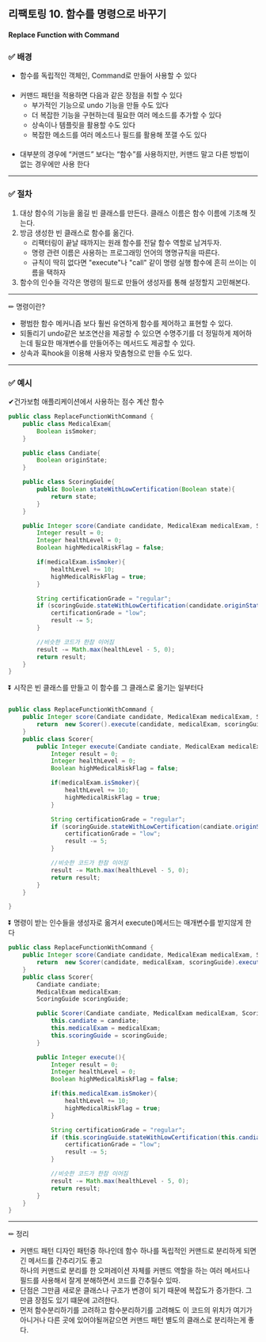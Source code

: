 ## 리팩토링 10. 함수를 명령으로 바꾸기
#### Replace Function with Command

### ✅ 배경

- 함수를 독립적인 객체인, Command로 만들어 사용할 수 있다
####
- 커맨드 패턴을 적용하면 다음과 같은 장점을 취할 수 있다
  - 부가적인 기능으로 undo 기능을 만들 수도 있다
  - 더 복잡한 기능을 구현하는데 필요한 여러 메소드를 추가할 수 있다
  - 상속이나 템플릿을 활용할 수도 있다
  - 복잡한 메소드를 여러 메소드나 필드를 활용해 쪼갤 수도 있다
####
- 대부분의 경우에 “커맨드” 보다는 “함수”를 사용하지만, 커맨드 말고 다른 방법이 없는 경우에만 사용
  한다

---
### ✅ 절차
1. 대상 함수의 기능을 옮길 빈 클래스를 만든다. 클래스 이름은 함수 이름에 기초해 짓는다.
2. 방금 생성한 빈 클래스로 함수를 옮긴다.
    - 리팩터링이 끝날 때까지는 원래 함수를 전달 함수 역할로 남겨두자.
    - 명령 관련 이름은 사용하는 프로그래밍 언어의 명명규칙을 따른다.
    - 규칙이 딱히 없다면 "execute"나 "call" 같이 명령 실행 함수에 흔히 쓰이는 이름을 택하자
3. 함수의 인수들 각각은 명령의 필드로 만들어 생성자를 통해 설정할지 고민해본다.
---
✏ 명령이란?
- 평범한 함수 메커니즘 보다 훨씬 유연하게 함수를 제어하고 표현할 수 있다.
- 되돌리기 undo같은 보조연산을 제공할 수 있으면 수명주기를 더 정밀하게 제어하는데 필요한 매개변수를 만들어주는 메서드도 제공할 수 있다.
- 상속과 훅hook을 이용해 사용자 맞춤형으로 만들 수도 있다.
---
### ✅ 예시
✔건가보험 애플리케이션에서 사용하는 점수 계산 함수
```java
public class ReplaceFunctionWithCommand {
    public class MedicalExam{
        Boolean isSmoker;
    }

    public class Candiate{
        Boolean originState;
    }

    public class ScoringGuide{
        public Boolean stateWithLowCertification(Boolean state){
            return state;
        }
    }

    public Integer score(Candiate candidate, MedicalExam medicalExam, ScoringGuide scoringGuide){
        Integer result = 0;
        Integer healthLevel = 0;
        Boolean highMedicalRiskFlag = false;

        if(medicalExam.isSmoker){
            healthLevel += 10;
            highMedicalRiskFlag = true;
        }

        String certificationGrade = "regular";
        if (scoringGuide.stateWithLowCertification(candidate.originState)) {
            certificationGrade = "low";
            result -= 5;
        }

        //비슷한 코드가 한참 이어짐
        result -= Math.max(healthLevel - 5, 0);
        return result;
    }
}
```
⏬ 시작은 빈 클래스를 만들고 이 함수를 그 클래스로 옮기는 일부터다
```java

public class ReplaceFunctionWithCommand {
    public Integer score(Candiate candidate, MedicalExam medicalExam, ScoringGuide scoringGuide){
        return  new Scorer().execute(candidate, medicalExam, scoringGuide);
    }
    public class Scorer{
        public Integer execute(Candiate candiate, MedicalExam medicalExam, ScoringGuide scoringGuide){
            Integer result = 0;
            Integer healthLevel = 0;
            Boolean highMedicalRiskFlag = false;

            if(medicalExam.isSmoker){
                healthLevel += 10;
                highMedicalRiskFlag = true;
            }

            String certificationGrade = "regular";
            if (scoringGuide.stateWithLowCertification(candiate.originState)) {
                certificationGrade = "low";
                result -= 5;
            }

            //비슷한 코드가 한참 이어짐
            result -= Math.max(healthLevel - 5, 0);
            return result;
        }
    }

}
```
⏬ 명령이 받는 인수들을 생성자로 옮겨서 execute()메서드는 매개변수를 받지않게 한다

```java
public class ReplaceFunctionWithCommand {
    public Integer score(Candiate candidate, MedicalExam medicalExam, ScoringGuide scoringGuide){
        return  new Scorer(candidate, medicalExam, scoringGuide).execute();
    }
    public class Scorer{
        Candiate candiate;
        MedicalExam medicalExam;
        ScoringGuide scoringGuide;

        public Scorer(Candiate candiate, MedicalExam medicalExam, ScoringGuide scoringGuide) {
            this.candiate = candiate;
            this.medicalExam = medicalExam;
            this.scoringGuide = scoringGuide;
        }

        public Integer execute(){
            Integer result = 0;
            Integer healthLevel = 0;
            Boolean highMedicalRiskFlag = false;

            if(this.medicalExam.isSmoker){
                healthLevel += 10;
                highMedicalRiskFlag = true;
            }

            String certificationGrade = "regular";
            if (this.scoringGuide.stateWithLowCertification(this.candiate.originState)) {
                certificationGrade = "low";
                result -= 5;
            }

            //비슷한 코드가 한참 이어짐
            result -= Math.max(healthLevel - 5, 0);
            return result;
        }
    }
}
```
---

✏ ️정리
- 커맨드 패턴 디자인 패턴중 하나인데 함수 하나를 독립적인 커맨드로 분리하게 되면 긴 메서드를 간추리기도 좋고<br>
  하나의 커맨드로 분리를 한 오퍼레이션 자체를 커맨드 역할을 하는 여러 메서드나 필드를 사용해서 잘게 분해하면서 코드를 간추릴수 있따.
- 단점은 그만큼 새로운 클래스나 구조가 변경이 되기 때문에 복잡도가 증가한다. 그만큼 장점도 있기 떄문에 고려한다.
- 먼저 함수분리하기를 고려하고 함수분리하기를 고려해도 이 코드의 위치가 여기가 아니거나 다른 곳에 있어야될꺼같으면 커맨드 패턴 별도의 클래스로 분리하는게 좋다.
